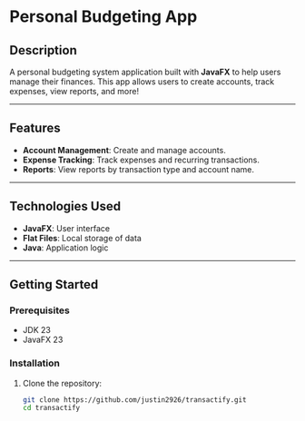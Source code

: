 # Personal Budgeting App

## Description
A personal budgeting system application built with **JavaFX** to help users manage their finances. This app allows users to create accounts, track expenses, view reports, and more!

---

## Features
- **Account Management**: Create and manage accounts.  
- **Expense Tracking**: Track expenses and recurring transactions.  
- **Reports**: View reports by transaction type and account name.

---

## Technologies Used
- **JavaFX**: User interface  
- **Flat Files**: Local storage of data  
- **Java**: Application logic 

---

## Getting Started  

### Prerequisites  
- JDK 23
- JavaFX 23

### Installation  
1. Clone the repository:  
   ```bash
   git clone https://github.com/justin2926/transactify.git
   cd transactify
